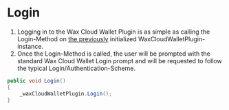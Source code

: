 # Login


1. Logging in to the Wax Cloud Wallet Plugin is as simple as calling the Login-Method on [the previously](https://liquiidio.gitbook.io/unity-plugin-suite/v/wcwunity/examples/example_a) initialized WaxCloudWalletPlugin-instance.
2. Once the Login-Method is called, the user will be prompted with the standard Wax Cloud Wallet Login prompt and will be requested to follow the typical Login/Authentication-Scheme.

```csharp
public void Login()
{
	_waxCloudWalletPlugin.Login();
}
```
